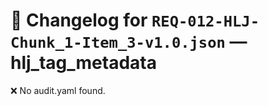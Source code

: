 # 📝 Changelog for `REQ-012-HLJ-Chunk_1-Item_3-v1.0.json` — **hlj_tag_metadata**

❌ No audit.yaml found.
